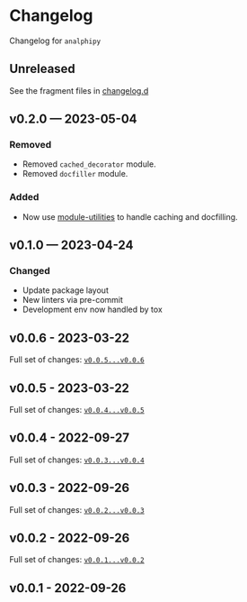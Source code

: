 <!-- markdownlint-disable MD024 -->

# Changelog

Changelog for `analphipy`

## Unreleased

See the fragment files in [changelog.d](https://github.com/usnistgov/analphipy)

<!-- scriv-insert-here -->

## v0.2.0 — 2023-05-04

### Removed

- Removed `cached_decorator` module.
- Removed `docfiller` module.

### Added

- Now use [module-utilities](https://pypi.org/project/module-utilities/) to
  handle caching and docfilling.

## v0.1.0 — 2023-04-24

### Changed

- Update package layout
- New linters via pre-commit
- Development env now handled by tox

## v0.0.6 - 2023-03-22

Full set of changes:
[`v0.0.5...v0.0.6`](https://github.com/usnistgov/analphipy/compare/v0.0.5...v0.0.6)

## v0.0.5 - 2023-03-22

Full set of changes:
[`v0.0.4...v0.0.5`](https://github.com/usnistgov/analphipy/compare/v0.0.4...v0.0.5)

## v0.0.4 - 2022-09-27

Full set of changes:
[`v0.0.3...v0.0.4`](https://github.com/usnistgov/analphipy/compare/v0.0.3...v0.0.4)

## v0.0.3 - 2022-09-26

Full set of changes:
[`v0.0.2...v0.0.3`](https://github.com/usnistgov/analphipy/compare/v0.0.2...v0.0.3)

## v0.0.2 - 2022-09-26

Full set of changes:
[`v0.0.1...v0.0.2`](https://github.com/usnistgov/analphipy/compare/v0.0.1...v0.0.2)

## v0.0.1 - 2022-09-26
